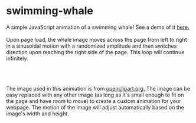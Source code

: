 # swimming-whale
A simple JavaScript animation of a swimming whale! See a demo of it <a href="http://susieboyland.com/swimmingwhale/" target="_blank">here.</a>
<br><br>Upon page load, the whale image moves across the page from left to right in a sinusoidal motion with a randomized amplitude and then switches direction upon reaching the right side of the page. This loop will continue infinitely. 

<br><br>
<br>The image used in this animation is from <a href="https://openclipart.org/detail/168920/baleine" target="_blank">openclipart.org.
</a> The image can be easy replaced with any other image (as long as it's small enough to fit on the page and have room to move) to create a custom animation for your webpage. The motion of the image will adjust automatically based on the image's width and height.
